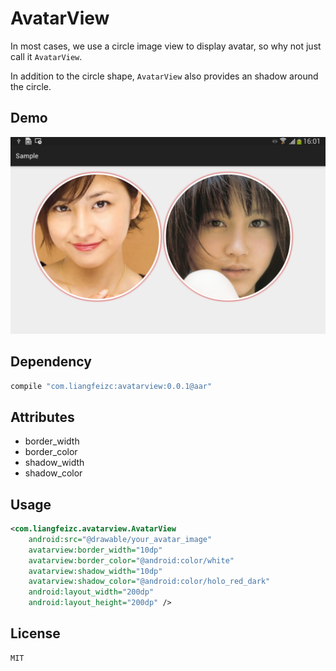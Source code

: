 AvatarView
===

In most cases, we use a circle image view to display avatar, so why not just call it `AvatarView`.

In addition to the circle shape, `AvatarView` also provides an shadow around the circle.

Demo
---

![](art/sample.png)

Dependency
---

```groovy
compile "com.liangfeizc:avatarview:0.0.1@aar"
```

Attributes
---

* border_width
* border_color
* shadow_width
* shadow_color

Usage
---

```xml
<com.liangfeizc.avatarview.AvatarView
    android:src="@drawable/your_avatar_image"
    avatarview:border_width="10dp"
    avatarview:border_color="@android:color/white"
    avatarview:shadow_width="10dp"
    avatarview:shadow_color="@android:color/holo_red_dark"
    android:layout_width="200dp"
    android:layout_height="200dp" />
```

License
---

    MIT

